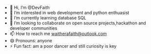 - 👋 Hi, I’m @DevFaith
- 👀 I’m interested in web development and python enthuasist
- 🌱 I’m currently learning database SQL
- 💞️ I’m looking to collaborate on open source projects,hackathon and developer communities
- 📫 How to reach me waitherafaith@outlook.com
- 😄 Pronouns: anyone
- ⚡ Fun fact: am a poor dancer and still curiosity is key 


